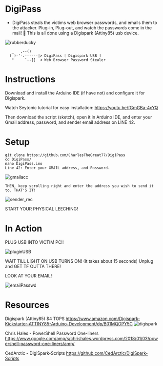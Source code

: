 # DigiPass
* DigiPass steals the victims web browser passwords, and emails them to the attacker. Plug-in, Plug-out, and watch the passwords come in the mail! 😤 This is all done using a Digispark (Attiny85) usb device.


![rubberducky](https://user-images.githubusercontent.com/27988707/124514312-c25d3800-ddaa-11eb-9b23-f01e3a8901d7.jpeg)

```
   _   ,--()
  ( )-'-.------|> DigiPass [ Digispark USB ]
   "     `--[]  < Web Browser Password Stealer
```

# Instructions
Download and install the Arduino IDE (if have not) and configure it for Digispark.

Watch Seytonic tutorial for easy installation:
   https://youtu.be/fGmGBa-4cYQ

Then download the script (sketch), open it in Arduino IDE, and enter your Gmail address,
   password, and sender email address on LINE 42.

# Setup
```
git clone https://github.com/CharlesTheGreat77/DigiPass
cd DigiPass/
nano DigiPass.ino
Line 42: Enter your GMAIL address, and Password.
```
![gmailacc](https://user-images.githubusercontent.com/27988707/124519010-13bef480-ddb6-11eb-989c-7b24a835438f.png)
```
THEN, keep scrolling right and enter the address you wish to send it to. THAT'S IT!
```
![sender_rec](https://user-images.githubusercontent.com/27988707/124519048-30f3c300-ddb6-11eb-81b6-247c7fbe62fd.png)

START YOUR PHYSICAL LEECHING!

# In Action
PLUG USB INTO VICTIM PC!!

![pluginUSB](https://user-images.githubusercontent.com/27988707/124519920-d60f9b00-ddb8-11eb-9258-8c96fbe515a5.gif)

WAIT TILL LIGHT ON USB TURNS ON! (It takes about 15 seconds) Unplug and GET TF OUTTA THERE!

LOOK AT YOUR EMAIL!

![emailPasswd](https://user-images.githubusercontent.com/27988707/124519926-dd36a900-ddb8-11eb-91d0-34155c544c60.jpg)



# Resources

Digispark (Attiny85) $4 TOPS
  https://www.amazon.com/Digispark-Kickstarter-ATTINY85-Arduino-Development/dp/B01MQOPY5C
  ![digispark](https://user-images.githubusercontent.com/27988707/124518769-57fdc500-ddb5-11eb-8f82-ea79b210ea2f.jpeg)


Chris Hales - PowerShell Password One-liners
  https://www.google.com/amp/s/chrishales.wordpress.com/2018/01/03/powershell-password-one-liners/amp/

CedArctic - DigiSpark-Scripts
  https://github.com/CedArctic/DigiSpark-Scripts
